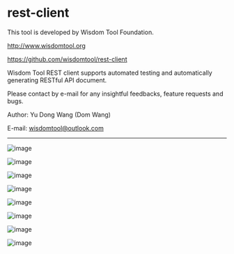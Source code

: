# rest-client
This tool is developed by Wisdom Tool Foundation.  

http://www.wisdomtool.org  

https://github.com/wisdomtool/rest-client  

Wisdom Tool REST client supports automated testing and automatically generating RESTful API document. 

Please contact by e-mail for any insightful feedbacks, feature requests and bugs.  

Author: Yu Dong Wang (Dom Wang)  

E-mail: wisdomtool@outlook.com

---------------------------------------------------------------------------------------------------------------------

![image](https://github.com/wisdomtool/rest-client/blob/master/Image_1.png)

![image](https://github.com/wisdomtool/rest-client/blob/master/Image_2.png)

![image](https://github.com/wisdomtool/rest-client/blob/master/Image_3.png)

![image](https://github.com/wisdomtool/rest-client/blob/master/Image_4.png)

![image](https://github.com/wisdomtool/rest-client/blob/master/Image_5.png)

![image](https://github.com/wisdomtool/rest-client/blob/master/Image_6.png)

![image](https://github.com/wisdomtool/rest-client/blob/master/Image_7.png)

![image](https://github.com/wisdomtool/rest-client/blob/master/Image_8.png)
